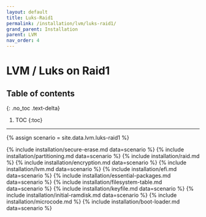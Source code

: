 ```yaml
---
layout: default
title: Luks-Raid1
permalink: /installation/lvm/luks-raid1/
grand_parent: Installation
parent: LVM
nav_order: 4
---
```


# LVM / Luks on Raid1

## Table of contents
{: .no_toc .text-delta}

1. TOC
{:toc}

---

{% assign scenario = site.data.lvm.luks-raid1 %}

{% include installation/secure-erase.md data=scenario %}
{% include installation/partitioning.md data=scenario %}
{% include installation/raid.md %}
{% include installation/encryption.md data=scenario %}
{% include installation/lvm.md data=scenario %}
{% include installation/efi.md data=scenario %}
{% include installation/essential-packages.md data=scenario %}
{% include installation/filesystem-table.md data=scenario %}
{% include installation/keyfile.md data=scenario %}
{% include installation/initial-ramdisk.md data=scenario %}
{% include installation/microcode.md %}
{% include installation/boot-loader.md data=scenario %}
